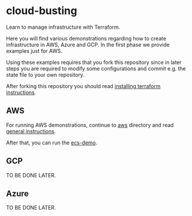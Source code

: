 # cloud-busting

Learn to manage infrastructure with Terraform.

Here you will find various demonstrations regarding how to create infrastructure in AWS, Azure and GCP. In the first phase we provide examples just for AWS.

Using these examples requires that you fork this repository since in later steps you are required to modify some configurations and commit e.g. the state file to your own repository.

After forking this repository you should read [installing terraform instructions](README-installing-terraform.md). 

## AWS

For running AWS demonstrations, continue to [aws](aws) directory and read [general instructions](aws/README.md).

After that, you can run the [ecs-demo](aws/ecs-demo/README.md).

## GCP

TO BE DONE LATER.

## Azure

TO BE DONE LATER.